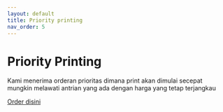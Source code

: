 ```yaml
---
layout: default
title: Priority printing
nav_order: 5
---
```


# Priority Printing

Kami menerima orderan prioritas dimana print akan dimulai secepat mungkin melawati antrian yang ada dengan harga yang tetap terjangkau

[Order disini](https://tokopedia.link/pmVlab1EPyb)
